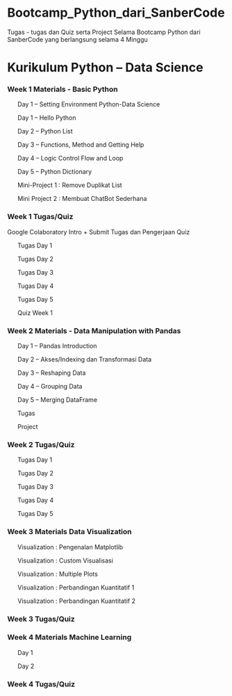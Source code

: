 # Bootcamp_Python_dari_SanberCode
Tugas - tugas dan Quiz serta Project Selama Bootcamp Python dari SanberCode yang berlangsung selama 4 Minggu

<H1>Kurikulum Python – Data Science </h1>
<h3> Week 1 Materials - Basic Python</h3>
<ul>Day 1 – Setting Environment Python-Data Science </ul>
<ul>Day 1 – Hello Python </ul>
<ul>Day 2 – Python List </ul>
<ul>Day 3 – Functions, Method and Getting Help </ul>
<ul>Day 4 – Logic Control Flow and Loop </ul>
<ul>Day 5 – Python Dictionary </ul>
<ul>Mini-Project 1 : Remove Duplikat List </ul>
<ul>Mini Project 2 : Membuat ChatBot Sederhana </ul>
<h3> Week 1 Tugas/Quiz </h3>
<p>Google Colaboratory Intro + Submit Tugas dan Pengerjaan Quiz<p>
<ul>Tugas Day 1 </ul>
<ul>Tugas Day 2 </ul>
<ul>Tugas Day 3 </ul>
<ul>Tugas Day 4 </ul>
<ul>Tugas Day 5 </ul>
<ul>Quiz Week 1 </ul>
<h3>Week 2 Materials - Data Manipulation with Pandas</h3>
<ul>Day 1 – Pandas Introduction </ul>
<ul>Day 2 – Akses/Indexing dan Transformasi Data </ul>
<ul>Day 3 – Reshaping Data</ul>
<ul>Day 4 – Grouping Data</ul>
<ul>Day 5 – Merging DataFrame</ul>
<ul>Tugas</ul>
<ul>Project</ul>
<h3>Week 2 Tugas/Quiz</h3>
<ul>Tugas Day 1</ul>
<ul>Tugas Day 2</ul>
<ul>Tugas Day 3</ul>
<ul>Tugas Day 4</ul>
<ul>Tugas Day 5</ul>
<h3>Week 3 Materials Data Visualization</h3>
<ul>Visualization : Pengenalan Matplotlib</ul>
<ul>Visualization : Custom Visualisasi</ul>
<ul>Visualization : Multiple Plots</ul>
<ul>Visualization : Perbandingan Kuantitatif 1</ul>
<ul>Visualization : Perbandingan Kuantitatif 2</ul>
<h3>Week 3 Tugas/Quiz</h3>
<h3>Week 4 Materials Machine Learning</h3>
<ul>Day 1 </ul>
<ul>Day 2</ul>
<h3>Week 4 Tugas/Quiz</h3>
